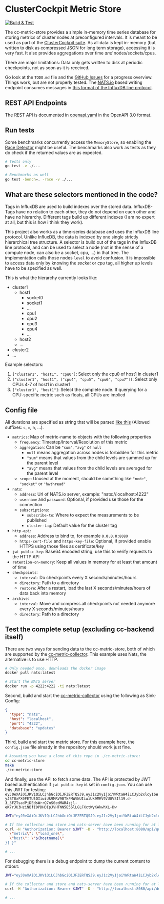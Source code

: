 # ClusterCockpit Metric Store

[![Build & Test](https://github.com/ClusterCockpit/cc-metric-store/actions/workflows/test.yml/badge.svg)](https://github.com/ClusterCockpit/cc-metric-store/actions/workflows/test.yml)

The cc-metric-store provides a simple in-memory time series database for storing
metrics of cluster nodes at preconfigured intervals. It is meant to be used as
part of the [ClusterCockpit suite](https://github.com/ClusterCockpit). As all
data is kept in-memory (but written to disk as compressed JSON for long term
storage), accessing it is very fast. It also provides aggregations over time
_and_ nodes/sockets/cpus.

There are major limitations: Data only gets written to disk at periodic
checkpoints, not as soon as it is received.

Go look at the `TODO.md` file and the [GitHub
Issues](https://github.com/ClusterCockpit/cc-metric-store/issues) for a progress
overview. Things work, but are not properly tested. The
[NATS.io](https://nats.io/) based writing endpoint consumes messages in [this
format of the InfluxDB line
protocol](https://github.com/ClusterCockpit/cc-specifications/blob/master/metrics/lineprotocol_alternative.md).

## REST API Endpoints

The REST API is documented in [openapi.yaml](./api/openapi.yaml) in the OpenAPI
3.0 format.

## Run tests

Some benchmarks concurrently access the `MemoryStore`, so enabling the
[Race Detector](https://golang.org/doc/articles/race_detector) might be useful.
The benchmarks also work as tests as they do check if the returned values are as
expected.

```sh
# Tests only
go test -v ./...

# Benchmarks as well
go test -bench=. -race -v ./...
```

## What are these selectors mentioned in the code?

Tags in InfluxDB are used to build indexes over the stored data. InfluxDB-Tags
have no relation to each other, they do not depend on each other and have no
hierarchy. Different tags build up different indexes (I am no expert at all, but
this is how i think they work).

This project also works as a time-series database and uses the InfluxDB line
protocol. Unlike InfluxDB, the data is indexed by one single strictly
hierarchical tree structure. A selector is build out of the tags in the InfluxDB
line protocol, and can be used to select a node (not in the sense of a compute
node, can also be a socket, cpu, ...) in that tree. The implementation calls
those nodes `level` to avoid confusion. It is impossible to access data only by
knowing the _socket_ or _cpu_ tag, all higher up levels have to be specified as
well.

This is what the hierarchy currently looks like:

- cluster1
  - host1
    - socket0
    - socket1
    - ...
    - cpu1
    - cpu2
    - cpu3
    - cpu4
    - ...
  - host2
  - ...
- cluster2
- ...

Example selectors:

1. `["cluster1", "host1", "cpu0"]`: Select only the cpu0 of host1 in cluster1
2. `["cluster1", "host1", ["cpu4", "cpu5", "cpu6", "cpu7"]]`: Select only CPUs 4-7 of host1 in cluster1
3. `["cluster1", "host1"]`: Select the complete node. If querying for a CPU-specific metric such as floats, all CPUs are implied

## Config file

All durations are specified as string that will be parsed [like
this](https://pkg.go.dev/time#ParseDuration) (Allowed suffixes: `s`, `m`, `h`,
...).

- `metrics`: Map of metric-name to objects with the following properties
  - `frequency`: Timestep/Interval/Resolution of this metric
  - `aggregation`: Can be `"sum"`, `"avg"` or `null`
    - `null` means aggregation across nodes is forbidden for this metric
    - `"sum"` means that values from the child levels are summed up for the parent level
    - `"avg"` means that values from the child levels are averaged for the parent level
  - `scope`: Unused at the moment, should be something like `"node"`, `"socket"` or `"hwthread"`
- `nats`:
  - `address`: Url of NATS.io server, example: "nats://localhost:4222"
  - `username` and `password`: Optional, if provided use those for the connection
  - `subscriptions`:
    - `subscribe-to`: Where to expect the measurements to be published
    - `cluster-tag`: Default value for the cluster tag
- `http-api`:
  - `address`: Address to bind to, for example `0.0.0.0:8080`
  - `https-cert-file` and `https-key-file`: Optional, if provided enable HTTPS using those files as certificate/key
- `jwt-public-key`: Base64 encoded string, use this to verify requests to the HTTP API
- `retention-on-memory`: Keep all values in memory for at least that amount of time
- `checkpoints`:
  - `interval`: Do checkpoints every X seconds/minutes/hours
  - `directory`: Path to a directory
  - `restore`: After a restart, load the last X seconds/minutes/hours of data back into memory
- `archive`:
  - `interval`: Move and compress all checkpoints not needed anymore every X seconds/minutes/hours
  - `directory`: Path to a directory

## Test the complete setup (excluding cc-backend itself)

There are two ways for sending data to the cc-metric-store, both of which are
supported by the
[cc-metric-collector](https://github.com/ClusterCockpit/cc-metric-collector).
This example uses Nats, the alternative is to use HTTP.

```sh
# Only needed once, downloads the docker image
docker pull nats:latest

# Start the NATS server
docker run -p 4222:4222 -ti nats:latest
```

Second, build and start the
[cc-metric-collector](https://github.com/ClusterCockpit/cc-metric-collector)
using the following as Sink-Config:

```json
{
  "type": "nats",
  "host": "localhost",
  "port": "4222",
  "database": "updates"
}
```

Third, build and start the metric store. For this example here, the
`config.json` file already in the repository should work just fine.

```sh
# Assuming you have a clone of this repo in ./cc-metric-store:
cd cc-metric-store
make
./cc-metric-store
```

And finally, use the API to fetch some data. The API is protected by JWT based
authentication if `jwt-public-key` is set in `config.json`. You can use this JWT
for testing:
`eyJ0eXAiOiJKV1QiLCJhbGciOiJFZERTQSJ9.eyJ1c2VyIjoiYWRtaW4iLCJyb2xlcyI6WyJST0xFX0FETUlOIiwiUk9MRV9BTkFMWVNUIiwiUk9MRV9VU0VSIl19.d-3_3FZTsadPjDEdsWrrQ7nS0edMAR4zjl-eK7rJU3HziNBfI9PDHDIpJVHTNN5E5SlLGLFXctWyKAkwhXL-Dw`

```sh
JWT="eyJ0eXAiOiJKV1QiLCJhbGciOiJFZERTQSJ9.eyJ1c2VyIjoiYWRtaW4iLCJyb2xlcyI6WyJST0xFX0FETUlOIiwiUk9MRV9BTkFMWVNUIiwiUk9MRV9VU0VSIl19.d-3_3FZTsadPjDEdsWrrQ7nS0edMAR4zjl-eK7rJU3HziNBfI9PDHDIpJVHTNN5E5SlLGLFXctWyKAkwhXL-Dw"

# If the collector and store and nats-server have been running for at least 60 seconds on the same host, you may run:
curl -H "Authorization: Bearer $JWT" -D - "http://localhost:8080/api/query" -d "{ \"cluster\": \"testcluster\", \"from\": $(expr $(date +%s) - 60), \"to\": $(date +%s), \"queries\": [{
  \"metric\": \"load_one\",
  \"host\": \"$(hostname)\"
}] }"

# ...
```

For debugging there is a debug endpoint to dump the current content to stdout:

```sh
JWT="eyJ0eXAiOiJKV1QiLCJhbGciOiJFZERTQSJ9.eyJ1c2VyIjoiYWRtaW4iLCJyb2xlcyI6WyJST0xFX0FETUlOIiwiUk9MRV9BTkFMWVNUIiwiUk9MRV9VU0VSIl19.d-3_3FZTsadPjDEdsWrrQ7nS0edMAR4zjl-eK7rJU3HziNBfI9PDHDIpJVHTNN5E5SlLGLFXctWyKAkwhXL-Dw"

# If the collector and store and nats-server have been running for at least 60 seconds on the same host, you may run:
curl -H "Authorization: Bearer $JWT" -D - "http://localhost:8080/api/debug"

# ...
```
